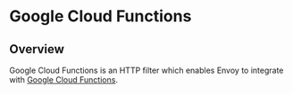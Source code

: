 # Google Cloud Functions

## Overview

Google Cloud Functions is an HTTP filter which enables Envoy to integrate with
[Google Cloud Functions](https://cloud.google.com/functions/).
